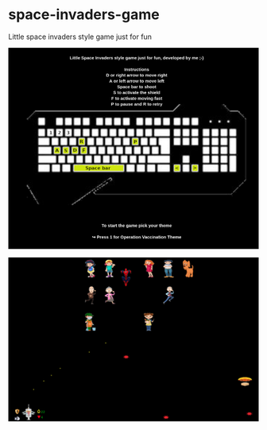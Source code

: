 # space-invaders-game
Little space invaders style game just for fun

![instructions](./docs/images/instructions.png)

![space invaders](./docs/images/game.png)
